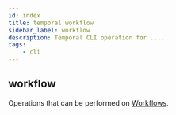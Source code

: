 ```yaml
---
id: index
title: temporal workflow
sidebar_label: workflow
description: Temporal CLI operation for ....
tags:
	- cli
---
```


## workflow

Operations that can be performed on [Workflows](https://docs.temporal.io/workflows).

